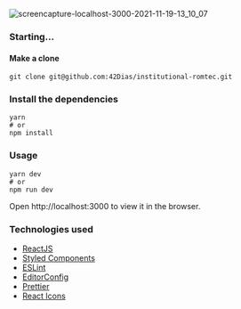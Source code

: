 ![screencapture-localhost-3000-2021-11-19-13_10_07](https://user-images.githubusercontent.com/71105672/142655643-867893b9-50ac-4374-9d4c-05dfb1f05f3f.png)


### Starting...
#### Make a clone
```
git clone git@github.com:42Dias/institutional-romtec.git
```
### Install the dependencies
```
yarn
# or
npm install
```
### Usage
```
yarn dev
# or
npm run dev
```
Open http://localhost:3000 to view it in the browser.

### Technologies used
* [ReactJS](https://reactjs.org)
* [Styled Components](https://styled-components.com)
* [ESLint](https://eslint.org)
* [EditorConfig](https://editorconfig.org)
* [Prettier](https://prettier.io/)
* [React Icons](https://react-icons.github.io/react-icons)
